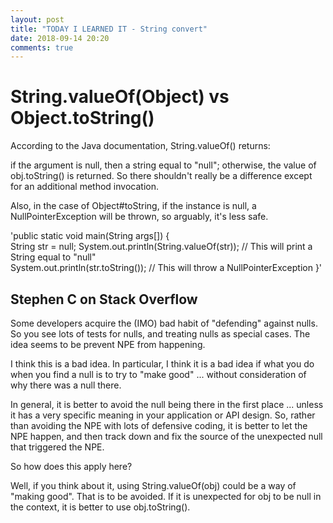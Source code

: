 ```yaml
---
layout: post
title: "TODAY I LEARNED IT - String convert"
date: 2018-09-14 20:20
comments: true
---
```


# String.valueOf(Object) vs Object.toString()

According to the Java documentation, String.valueOf() returns:

if the argument is null, then a string equal to "null"; otherwise, the value of obj.toString() is returned.
So there shouldn't really be a difference except for an additional method invocation.

Also, in the case of Object#toString, if the instance is null, a NullPointerException will be thrown, so arguably, it's less safe.

'public static void main(String args[]) {  
    String str = null;
    System.out.println(String.valueOf(str));  // This will print a String equal to "null"        
    System.out.println(str.toString()); // This will throw a NullPointerException
}'

## Stephen C on Stack Overflow

Some developers acquire the (IMO) bad habit of "defending" against nulls. So you see lots of tests for nulls, and treating nulls as special cases. The idea seems to be prevent NPE from happening.

I think this is a bad idea. In particular, I think it is a bad idea if what you do when you find a null is to try to "make good" ... without consideration of why there was a null there.

In general, it is better to avoid the null being there in the first place ... unless it has a very specific meaning in your application or API design. So, rather than avoiding the NPE with lots of defensive coding, it is better to let the NPE happen, and then track down and fix the source of the unexpected null that triggered the NPE.

So how does this apply here?

Well, if you think about it, using String.valueOf(obj) could be a way of "making good". That is to be avoided. If it is unexpected for obj to be null in the context, it is better to use obj.toString().

